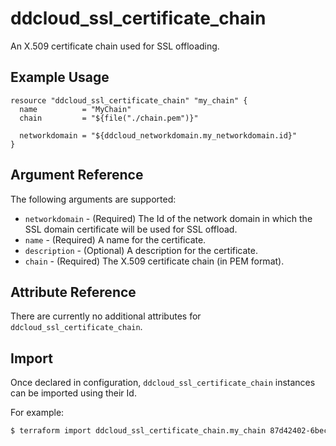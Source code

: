 # ddcloud\_ssl\_certificate\_chain

An X.509 certificate chain used for SSL offloading.

## Example Usage

```
resource "ddcloud_ssl_certificate_chain" "my_chain" {
  name          = "MyChain"
  chain         = "${file("./chain.pem")}"

  networkdomain = "${ddcloud_networkdomain.my_networkdomain.id}"
}
```

## Argument Reference

The following arguments are supported:

* `networkdomain` - (Required) The Id of the network domain in which the SSL domain certificate will be used for SSL offload.
* `name` - (Required) A name for the certificate.
* `description` - (Optional) A description for the certificate.
* `chain` - (Required) The X.509 certificate chain (in PEM format).

## Attribute Reference

There are currently no additional attributes for `ddcloud_ssl_certificate_chain`.

## Import

Once declared in configuration, `ddcloud_ssl_certificate_chain` instances can be imported using their Id.

For example:

```bash
$ terraform import ddcloud_ssl_certificate_chain.my_chain 87d42402-6bec-494d-b365-31971e415bc4
```
